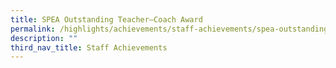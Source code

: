 ```yaml
---
title: SPEA Outstanding Teacher–Coach Award
permalink: /highlights/achievements/staff-achievements/spea-outstanding-teacher-coach-award/
description: ""
third_nav_title: Staff Achievements
---
```

